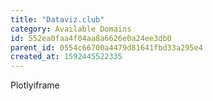 ```yaml
---
title: "Dataviz.club"
category: Available Domains
id: 552ea0faa4f04aa8a6626e0a24ee3db0
parent_id: 0554c66700a4479d81641fbd33a295e4
created_at: 1592445522335
---
```


Plotlyiframe
                